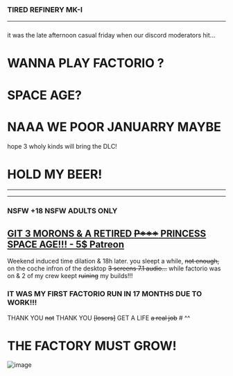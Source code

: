 ### TIRED REFINERY MK-I

---
### 
it was the late afternoon casual friday when our discord moderators hit...
# WANNA PLAY FACTORIO ?
# SPACE AGE?
# NAAA WE POOR JANUARRY MAYBE 
hope 3 wholy kinds will bring the DLC!
# HOLD MY BEER!
---
---
### NSFW +18 NSFW ADULTS ONLY
[GIT 3 MORONS & A RETIRED ~~P***~~ PRINCESS SPACE AGE!!! - 5$ Patreon](https://www.patreon.com/c/bambisleepchat/membership) 
---

Weekend induced time dilation & 18h later. you sleept a while, ~~not enough,~~ on the coche infron of the desktop ~~3 screens 7.1 audio...~~ while factorio was on & 2 of my crew keept ~~ruining~~ my builds!!!

### IT WAS MY FIRST FACTORIO RUN IN 17 MONTHS DUE TO WORK!!!
THANK YOU ~~not~~ THANK YOU ~~[losers]~~ GET A LIFE ~~a real job~~ # ^^
# THE FACTORY MUST GROW!

![image](https://github.com/user-attachments/assets/2d351f29-b443-4340-a836-7046b8d92a63)

